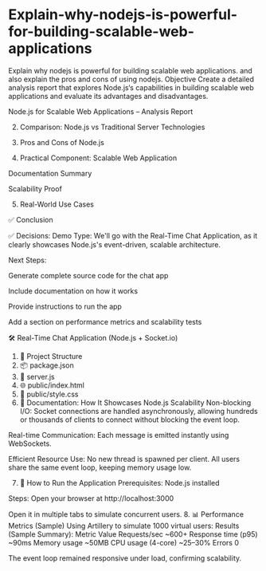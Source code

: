 # Explain-why-nodejs-is-powerful-for-building-scalable-web-applications

Explain why nodejs is powerful for building scalable web applications. and also explain the pros and cons of using nodejs. Objective Create a detailed analysis report that explores Node.js‘s capabilities in building scalable web applications and evaluate its advantages and disadvantages.

Node.js for Scalable Web Applications – Analysis Report

2. Comparison: Node.js vs Traditional Server Technologies

3. Pros and Cons of Node.js

4. Practical Component: Scalable Web Application
  
Documentation Summary

Scalability Proof

5. Real-World Use Cases

✅ Conclusion

✅ Decisions:
Demo Type: We'll go with the Real-Time Chat Application, as it clearly showcases Node.js's event-driven, scalable architecture.

Next Steps:

Generate complete source code for the chat app

Include documentation on how it works

Provide instructions to run the app

Add a section on performance metrics and scalability tests

🛠️ Real-Time Chat Application (Node.js + Socket.io)
1. 📂 Project Structure
2.  📦 package.json
3.  📜 server.js
4.  🌐 public/index.html
5.  🎨 public/style.css
6. 📘 Documentation: How It Showcases Node.js Scalability
Non-blocking I/O: Socket connections are handled asynchronously, allowing hundreds or thousands of clients to connect without blocking the event loop.

Real-time Communication: Each message is emitted instantly using WebSockets.

Efficient Resource Use: No new thread is spawned per client. All users share the same event loop, keeping memory usage low.

7. 🚀 How to Run the Application
Prerequisites:
Node.js installed

Steps:
Open your browser at http://localhost:3000

Open it in multiple tabs to simulate concurrent users.
8. 📊 Performance Metrics (Sample)
Using Artillery to simulate 1000 virtual users:
Results (Sample Summary):
Metric	Value
Requests/sec	~600+
Response time (p95)	~90ms
Memory usage	~50MB
CPU usage (4-core)	~25–30%
Errors	0

The event loop remained responsive under load, confirming scalability.
